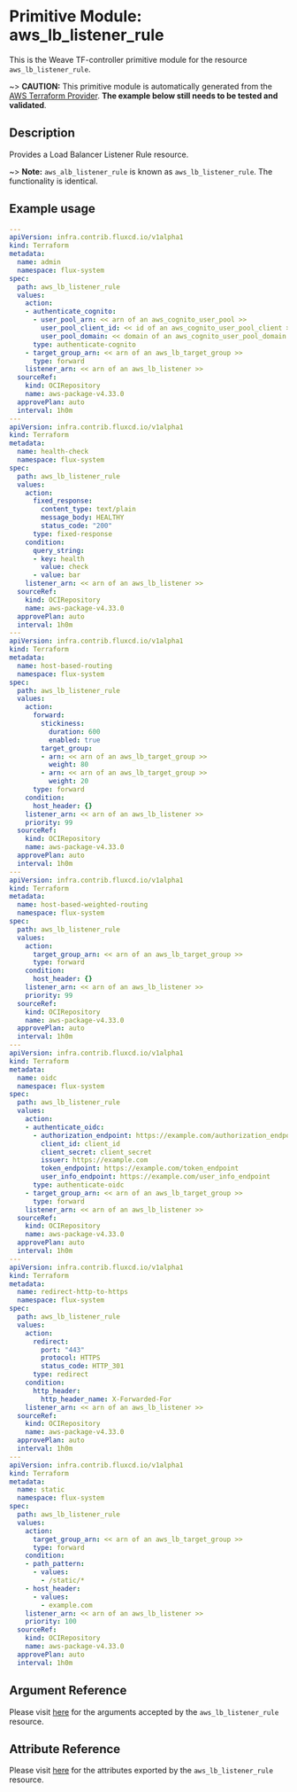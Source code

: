 
# Primitive Module: aws_lb_listener_rule

This is the Weave TF-controller primitive module for the resource `aws_lb_listener_rule`.

~> **CAUTION:** This primitive module is automatically generated from the [AWS Terraform Provider](https://registry.terraform.io/providers/hashicorp/aws/latest/docs/resources/lb_listener_rule). **The example below still needs to be tested and validated**.

## Description

Provides a Load Balancer Listener Rule resource.

~> **Note:** `aws_alb_listener_rule` is known as `aws_lb_listener_rule`. The functionality is identical.

## Example usage

```yaml
---
apiVersion: infra.contrib.fluxcd.io/v1alpha1
kind: Terraform
metadata:
  name: admin
  namespace: flux-system
spec:
  path: aws_lb_listener_rule
  values:
    action:
    - authenticate_cognito:
      - user_pool_arn: << arn of an aws_cognito_user_pool >>
        user_pool_client_id: << id of an aws_cognito_user_pool_client >>
        user_pool_domain: << domain of an aws_cognito_user_pool_domain >>
      type: authenticate-cognito
    - target_group_arn: << arn of an aws_lb_target_group >>
      type: forward
    listener_arn: << arn of an aws_lb_listener >>
  sourceRef:
    kind: OCIRepository
    name: aws-package-v4.33.0
  approvePlan: auto
  interval: 1h0m
---
apiVersion: infra.contrib.fluxcd.io/v1alpha1
kind: Terraform
metadata:
  name: health-check
  namespace: flux-system
spec:
  path: aws_lb_listener_rule
  values:
    action:
      fixed_response:
        content_type: text/plain
        message_body: HEALTHY
        status_code: "200"
      type: fixed-response
    condition:
      query_string:
      - key: health
        value: check
      - value: bar
    listener_arn: << arn of an aws_lb_listener >>
  sourceRef:
    kind: OCIRepository
    name: aws-package-v4.33.0
  approvePlan: auto
  interval: 1h0m
---
apiVersion: infra.contrib.fluxcd.io/v1alpha1
kind: Terraform
metadata:
  name: host-based-routing
  namespace: flux-system
spec:
  path: aws_lb_listener_rule
  values:
    action:
      forward:
        stickiness:
          duration: 600
          enabled: true
        target_group:
        - arn: << arn of an aws_lb_target_group >>
          weight: 80
        - arn: << arn of an aws_lb_target_group >>
          weight: 20
      type: forward
    condition:
      host_header: {}
    listener_arn: << arn of an aws_lb_listener >>
    priority: 99
  sourceRef:
    kind: OCIRepository
    name: aws-package-v4.33.0
  approvePlan: auto
  interval: 1h0m
---
apiVersion: infra.contrib.fluxcd.io/v1alpha1
kind: Terraform
metadata:
  name: host-based-weighted-routing
  namespace: flux-system
spec:
  path: aws_lb_listener_rule
  values:
    action:
      target_group_arn: << arn of an aws_lb_target_group >>
      type: forward
    condition:
      host_header: {}
    listener_arn: << arn of an aws_lb_listener >>
    priority: 99
  sourceRef:
    kind: OCIRepository
    name: aws-package-v4.33.0
  approvePlan: auto
  interval: 1h0m
---
apiVersion: infra.contrib.fluxcd.io/v1alpha1
kind: Terraform
metadata:
  name: oidc
  namespace: flux-system
spec:
  path: aws_lb_listener_rule
  values:
    action:
    - authenticate_oidc:
      - authorization_endpoint: https://example.com/authorization_endpoint
        client_id: client_id
        client_secret: client_secret
        issuer: https://example.com
        token_endpoint: https://example.com/token_endpoint
        user_info_endpoint: https://example.com/user_info_endpoint
      type: authenticate-oidc
    - target_group_arn: << arn of an aws_lb_target_group >>
      type: forward
    listener_arn: << arn of an aws_lb_listener >>
  sourceRef:
    kind: OCIRepository
    name: aws-package-v4.33.0
  approvePlan: auto
  interval: 1h0m
---
apiVersion: infra.contrib.fluxcd.io/v1alpha1
kind: Terraform
metadata:
  name: redirect-http-to-https
  namespace: flux-system
spec:
  path: aws_lb_listener_rule
  values:
    action:
      redirect:
        port: "443"
        protocol: HTTPS
        status_code: HTTP_301
      type: redirect
    condition:
      http_header:
        http_header_name: X-Forwarded-For
    listener_arn: << arn of an aws_lb_listener >>
  sourceRef:
    kind: OCIRepository
    name: aws-package-v4.33.0
  approvePlan: auto
  interval: 1h0m
---
apiVersion: infra.contrib.fluxcd.io/v1alpha1
kind: Terraform
metadata:
  name: static
  namespace: flux-system
spec:
  path: aws_lb_listener_rule
  values:
    action:
      target_group_arn: << arn of an aws_lb_target_group >>
      type: forward
    condition:
    - path_pattern:
      - values:
        - /static/*
    - host_header:
      - values:
        - example.com
    listener_arn: << arn of an aws_lb_listener >>
    priority: 100
  sourceRef:
    kind: OCIRepository
    name: aws-package-v4.33.0
  approvePlan: auto
  interval: 1h0m
```

## Argument Reference

Please visit [here](https://registry.terraform.io/providers/hashicorp/aws/latest/docs/resources/lb_listener_rule#argument-reference) for the arguments accepted by the `aws_lb_listener_rule` resource.

## Attribute Reference

Please visit [here](https://registry.terraform.io/providers/hashicorp/aws/latest/docs/resources/lb_listener_rule#attributes-reference) for the attributes exported by the `aws_lb_listener_rule` resource.
